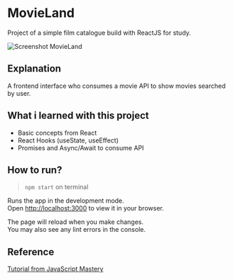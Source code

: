 # MovieLand

Project of a simple film catalogue build with ReactJS for study.

![Screenshot MovieLand](https://user-images.githubusercontent.com/23657514/157250102-baf9f50c-a61f-4418-ad0a-3c4f472707ac.png)

## Explanation
A frontend interface who consumes a movie API to show movies searched by user.

## What i learned with this project
- Basic concepts from React
- React Hooks (useState, useEffect)
- Promises and Async/Await to consume API


## How to run? 
> `npm start` on terminal

Runs the app in the development mode.\
Open [http://localhost:3000](http://localhost:3000) to view it in your browser.

The page will reload when you make changes.\
You may also see any lint errors in the console.

## Reference
[Tutorial from JavaScript Mastery](https://youtu.be/b9eMGE7QtTk)

